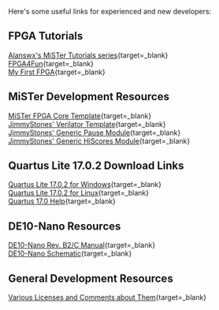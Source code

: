 Here's some useful links for experienced and new developers:

## FPGA Tutorials
[Alanswx's MiSTer Tutorials series](https://github.com/alanswx/Tutorials_MiSTer){target=_blank}  
[FPGA4Fun](https://www.fpga4fun.com/){target=_blank}  
[My First FPGA](https://www.terasic.com.tw/cgi-bin/page/archive_download.pl?Language=English&No=1046&FID=86a1c2f74b7ff8a8abf58d2b4689d4be){target=_blank}

## MiSTer Development Resources
[MiSTer FPGA Core Template](https://github.com/MiSTer-devel/Template_MiSTer){target=_blank}  
[JimmyStones' Verilator Template](https://github.com/JimmyStones/Verilator_Template){target=_blank}  
[JimmyStones' Generic Pause Module](https://github.com/JimmyStones/Pause_MiSTer){target=_blank}  
[JimmyStones' Generic HiScores Module](https://github.com/JimmyStones/Hiscores_MiSTer){target=_blank}

## Quartus Lite 17.0.2 Download Links
[Quartus Lite 17.0.2 for Windows](https://download.altera.com/akdlm/software/acdsinst/17.0std.2/602/ib_tar/Quartus-lite-17.0.2.602-windows.tar){target=_blank}  
[Quartus Lite 17.0.2 for Linux](https://download.altera.com/akdlm/software/acdsinst/17.0std.2/602/ib_tar/Quartus-lite-17.0.2.602-linux.tar){target=_blank}  
[Quartus 17.0 Help](https://www.intel.com/content/www/us/en/programmable/quartushelp/17.0/index.htm#quartus/gl_quartus_welcome.htm){target=_blank}

## DE10-Nano Resources
[DE10-Nano Rev. B2/C Manual](https://www.terasic.com.tw/cgi-bin/page/archive_download.pl?Language=English&No=1046&FID=f1f656bb5f040121c36f2f93f6b107ff){target=_blank}  
[DE10-Nano Schematic](https://www.terasic.com.tw/cgi-bin/page/archive_download.pl?Language=English&No=1046&FID=5d856258e00159cd47d7fe3ca35c1f3a){target=_blank}

## General Development Resources
[Various Licenses and Comments about Them](https://www.gnu.org/licenses/license-list.html){target=_blank}
